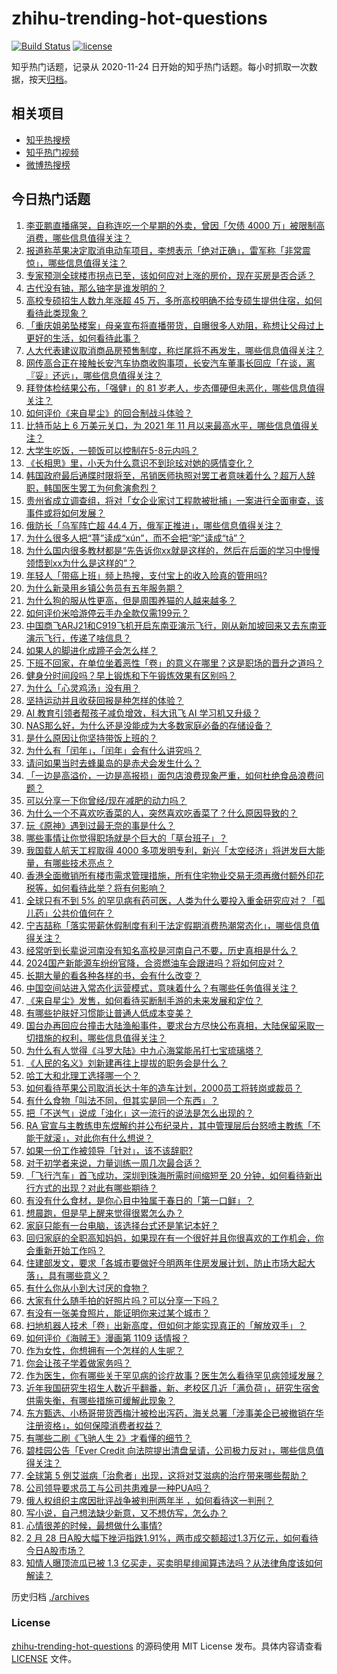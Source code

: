 # zhihu-trending-hot-questions

[![Build Status](https://github.com/justjavac/zhihu-trending-hot-questions/workflows/ci/badge.svg?branch=master)](https://github.com/justjavac/zhihu-trending-hot-questions/actions)
[![license](https://img.shields.io/github/license/justjavac/zhihu-trending-hot-questions)](https://github.com/justjavac/zhihu-trending-hot-questions/blob/master/LICENSE)

知乎热门话题，记录从 2020-11-24
日开始的知乎热门话题。每小时抓取一次数据，按天[归档](./archives)。

## 相关项目

- [知乎热搜榜](https://github.com/justjavac/zhihu-trending-top-search)
- [知乎热门视频](https://github.com/justjavac/zhihu-trending-hot-video)
- [微博热搜榜](https://github.com/justjavac/weibo-trending-hot-search)

## 今日热门话题

<!-- BEGIN -->
<!-- 最后更新时间 Thu Feb 29 2024 10:19:03 GMT+0800 (China Standard Time) -->

1. [李亚鹏直播痛哭，自称连吃一个星期的外卖，曾因「欠债 4000 万」被限制高消费，哪些信息值得关注？](https://www.zhihu.com/question/646232545)
1. [报道称苹果决定取消电动车项目，李想表示「绝对正确」，雷军称「非常震惊」，哪些信息值得关注？](https://www.zhihu.com/question/646219752)
1. [专家预测全球楼市拐点已至，该如何应对上涨的房价，现在买房是否合适？](https://www.zhihu.com/question/646299904)
1. [古代没有铀，那么铀字是谁发明的？](https://www.zhihu.com/question/642438609)
1. [高校专硕招生人数九年涨超 45 万，多所高校明确不给专硕生提供住宿，如何看待此类现象？](https://www.zhihu.com/question/646222134)
1. [「重庆姐弟坠楼案」母亲宣布将直播带货，自曝很多人劝阻，称想让父母过上更好的生活，如何看待此事？](https://www.zhihu.com/question/646330000)
1. [人大代表建议取消商品房预售制度，称烂尾将不再发生，哪些信息值得关注？](https://www.zhihu.com/question/646349813)
1. [网传高合正在接触长安汽车协商收购事项，长安汽车董事长回应「在谈，离『妥』还远」，哪些信息值得关注？](https://www.zhihu.com/question/646261945)
1. [拜登体检结果公布，「强健」的 81 岁老人，步态僵硬但未恶化，哪些信息值得关注？](https://www.zhihu.com/question/646378972)
1. [如何评价《来自星尘》的回合制战斗体验？](https://www.zhihu.com/question/646138475)
1. [比特币站上 6 万美元关口，为 2021 年 11 月以来最高水平，哪些信息值得关注？](https://www.zhihu.com/question/646274358)
1. [大学生吃饭，一顿饭可以控制在5-8元内吗？](https://www.zhihu.com/question/637378621)
1. [《长相思》里，小夭为什么意识不到玱玹对她的感情变化？](https://www.zhihu.com/question/622215421)
1. [韩国政府最后通牒时限将至，吊销医师执照对罢工者意味着什么？超万人辞职，韩国医生罢工为何愈演愈烈？](https://www.zhihu.com/question/646230849)
1. [贵州省成立调查组，将对「女企业家讨工程款被批捕」一案进行全面审查，该事件或将如何发展？](https://www.zhihu.com/question/646283321)
1. [俄防长「乌军阵亡超 44.4 万，俄军正推进」，哪些信息值得关注？](https://www.zhihu.com/question/646289525)
1. [为什么很多人把“荨”读成“xún”，而不会把“驼”读成“tā”？](https://www.zhihu.com/question/645252501)
1. [为什么国内很多教材都是“先告诉你xx就是这样的，然后在后面的学习中慢慢领悟到xx为什么是这样的”？](https://www.zhihu.com/question/643634230)
1. [年轻人「带癌上班」频上热搜，支付宝上的收入险真的管用吗?](https://www.zhihu.com/question/646224770)
1. [为什么新录用乡镇公务员有五年服务期？](https://www.zhihu.com/question/645307175)
1. [为什么狗的服从性更高，但是周围养猫的人越来越多？](https://www.zhihu.com/question/640371098)
1. [如何评价米哈游停云手办全款仅需199元？](https://www.zhihu.com/question/646090650)
1. [中国商飞ARJ21和C919飞机开启东南亚演示飞行，刚从新加坡回来又去东南亚演示飞行，传递了啥信息？](https://www.zhihu.com/question/646048123)
1. [如果人的脚进化成蹄子会怎么样？](https://www.zhihu.com/question/645292302)
1. [下班不回家，在单位坐着恶性「卷」的意义在哪里？这是职场的晋升之道吗？](https://www.zhihu.com/question/645854353)
1. [健身分时间段吗？早上锻炼和下午锻炼效果有区别吗？](https://www.zhihu.com/question/644182588)
1. [为什么「心灵鸡汤」没有用？](https://www.zhihu.com/question/645629656)
1. [坚持运动并且收获回报是种怎样的体验？](https://www.zhihu.com/question/645929673)
1. [AI 教育引领者帮孩子减负增效，科大讯飞 AI 学习机又升级？](https://www.zhihu.com/question/646265337)
1. [NAS那么好，为什么还是没能成为大多数家庭必备的存储设备？](https://www.zhihu.com/question/646019346)
1. [是什么原因让你坚持带饭上班的？](https://www.zhihu.com/question/641173907)
1. [为什么有「闰年」，「闰年」会有什么讲究吗？](https://www.zhihu.com/question/646353301)
1. [请问如果当时去蜂巢岛的是赤犬会发生什么？](https://www.zhihu.com/question/644997356)
1. [「一边是高溢价，一边是高报损」面包店浪费现象严重，如何杜绝食品浪费问题？](https://www.zhihu.com/question/646377336)
1. [可以分享一下你曾经/现在减肥的动力吗？](https://www.zhihu.com/question/645929682)
1. [为什么一个不喜欢吃香菜的人，突然喜欢吃香菜了？什么原因导致的？](https://www.zhihu.com/question/645238014)
1. [玩《原神》遇到过最无奈的事是什么？](https://www.zhihu.com/question/600679939)
1. [哪些事情让你觉得职场就是个巨大的「草台班子」？](https://www.zhihu.com/question/644707360)
1. [我国载人航天工程取得 4000 多项发明专利，新兴「太空经济」将迸发巨大能量，有哪些技术亮点？](https://www.zhihu.com/question/646378793)
1. [香港全面撤销所有楼市需求管理措施，所有住宅物业交易无须再缴付额外印花税等，如何看待此举？将有何影响？](https://www.zhihu.com/question/646236403)
1. [全球只有不到 5% 的罕见病有药可医，人类为什么要投入重金研究应对？「孤儿药」公共价值何在？](https://www.zhihu.com/question/646080781)
1. [宁吉喆称「落实带薪休假制度有利于法定假期消费热潮常态化」，哪些信息值得关注？](https://www.zhihu.com/question/646236321)
1. [经常听到长辈说河南没有知名高校是河南自己不要，历史真相是什么？](https://www.zhihu.com/question/638178984)
1. [2024国产新能源车纷纷官降，合资燃油车会跟进吗？将如何应对？](https://www.zhihu.com/question/644955805)
1. [长期大量的看各种各样的书，会有什么改变？](https://www.zhihu.com/question/644383234)
1. [中国空间站进入常态化运营模式，意味着什么？有哪些任务值得关注？](https://www.zhihu.com/question/646205015)
1. [《来自星尘》发售，如何看待买断制手游的未来发展和定位？](https://www.zhihu.com/question/646105352)
1. [有哪些护肤好习惯能让普通人低成本变美？](https://www.zhihu.com/question/645051259)
1. [国台办再回应台撞击大陆渔船事件，要求台方尽快公布真相，大陆保留采取一切措施的权利，哪些信息值得关注？](https://www.zhihu.com/question/646229940)
1. [为什么有人觉得《斗罗大陆》中九心海棠能吊打七宝琉璃塔？](https://www.zhihu.com/question/558648887)
1. [《人民的名义》刘新建再往上提拔的职务会是什么？](https://www.zhihu.com/question/488577818)
1. [哈工大和北理工选择哪一个？](https://www.zhihu.com/question/329076452)
1. [如何看待苹果公司取消长达十年的造车计划，2000员工将转岗或裁员？](https://www.zhihu.com/question/646209706)
1. [有什么食物「叫法不同，但其实是同一个东西」？](https://www.zhihu.com/question/642200892)
1. [把「不送气」说成「浊化」这一流行的说法是怎么出现的？](https://www.zhihu.com/question/646187940)
1. [RA 官宣与主教练申东煜解约并公布纪录片，其中管理层后台怒喷主教练「不能干就滚」，对此你有什么想说？](https://www.zhihu.com/question/646262216)
1. [如果一份工作被领导「针对」，该不该辞职?](https://www.zhihu.com/question/645995857)
1. [对于初学者来说，力量训练一周几次最合适？](https://www.zhihu.com/question/646108285)
1. [「飞行汽车」首飞成功，深圳到珠海所需时间缩短至 20 分钟，如何看待新出行方式的出现？对此有哪些期待？](https://www.zhihu.com/question/646238164)
1. [有没有什么食材，是你心目中独属于春日的「第一口鲜」？](https://www.zhihu.com/question/645243138)
1. [想晨跑，但是早上醒来觉得很累怎么办？](https://www.zhihu.com/question/644335671)
1. [家庭只能有一台电脑，该选择台式还是笔记本好？](https://www.zhihu.com/question/645852050)
1. [回归家庭的全职高知妈妈，如果现在有一个很好并且你很喜欢的工作机会，你会重新开始工作吗？](https://www.zhihu.com/question/645627427)
1. [住建部发文，要求「各城市要做好今明两年住房发展计划，防止市场大起大落」，具有哪些意义？](https://www.zhihu.com/question/646139130)
1. [有什么你从小到大讨厌的食物？](https://www.zhihu.com/question/645235289)
1. [大家有什么随手拍的好照片吗？可以分享一下吗？](https://www.zhihu.com/question/639271222)
1. [有没有一张美食照片，能证明你来过某个城市？](https://www.zhihu.com/question/640840387)
1. [扫地机器人技术「卷」出新高度，但如何才能实现真正的「解放双手」？](https://www.zhihu.com/question/645881149)
1. [如何评价《海贼王》漫画第 1109 话情报？](https://www.zhihu.com/question/646216224)
1. [作为女性，你想拥有一个怎样的人生呢？](https://www.zhihu.com/question/645627469)
1. [你会让孩子学着做家务吗？](https://www.zhihu.com/question/641252362)
1. [作为医生，你有哪些关于罕见病的诊疗故事？医生怎么看待罕见病领域发展？](https://www.zhihu.com/question/646080458)
1. [近年我国研究生招生人数近乎翻番，新、老校区几近「满负荷」，研究生宿舍供需失衡，有哪些措施可缓解此现象？](https://www.zhihu.com/question/646224420)
1. [东方甄选、小杨哥带货西梅汁被检出泻药，海关总署「涉事美企已被撤销在华注册资格」，如何保障消费者权益？](https://www.zhihu.com/question/646232760)
1. [有哪些二刷《飞驰人生 2》才看懂的细节？](https://www.zhihu.com/question/645131298)
1. [碧桂园公告「Ever Credit 向法院提出清盘呈请，公司极力反对」，哪些信息值得关注？](https://www.zhihu.com/question/646208359)
1. [全球第 5 例艾滋病「治愈者」出现，这将对艾滋病的治疗带来哪些帮助？](https://www.zhihu.com/question/646207734)
1. [公司领导要求员工与公司共患难是一种PUA吗？](https://www.zhihu.com/question/645892007)
1. [俄人权组织主席因批评战争被判刑两年半 ，如何看待这一判刑？](https://www.zhihu.com/question/646294614)
1. [写小说，自己想法缺少新意，又不想仿写，怎么办？](https://www.zhihu.com/question/645810164)
1. [心情很差的时候，最想做什么事情?](https://www.zhihu.com/question/611535889)
1. [2 月 28 日A股大幅下挫沪指跌1.91%，两市成交额超过1.3万亿元，如何看待今日A股市场？](https://www.zhihu.com/question/646218831)
1. [知情人曝顶流瓜已被 1.3 亿买走，买卖明星绯闻算违法吗？从法律角度该如何解读？](https://www.zhihu.com/question/646204878)

<!-- END -->

历史归档 [./archives](./archives)

### License

[zhihu-trending-hot-questions](https://github.com/justjavac/zhihu-trending-hot-questions)
的源码使用 MIT License 发布。具体内容请查看 [LICENSE](./LICENSE) 文件。
